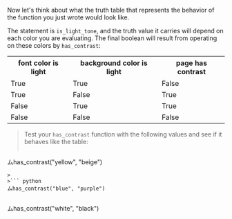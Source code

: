 Now let's think about what the truth table that represents the behavior of the function you just wrote would look like.
 
The statement is `is_light_tone`, and the truth value it carries will depend on each color you are evaluating. The final boolean will result from operating on these colors by `has_contrast`:

<table class="table table-striped table-bordered table-condensed text-center">
  <tr>
	<th class ="text-center" style="padding: 5px 8px">font color is light</th>
	<th class ="text-center" style="padding: 5px 8px">background color is light</th>
	<th class ="text-center" style="padding: 5px 8px">page has contrast</th>
  </tr>
  <tr>
	<td>True</td>
	<td>True</td>
	<td>False</td>
  </tr>
  <tr>
	<td>True</td>
	<td>False</td>
	<td>True</td>
  </tr>
  <tr>
	<td>False</td>
	<td>True</td>
	<td>True</td>
  </tr>
  <tr>
	<td>False</td>
	<td>False</td>
	<td>False</td>
  </tr>
</table>

> Test your `has_contrast` function with the following values ​​and see if it behaves like the table:
>
>``` python
ムhas_contrast("yellow", "beige")
```
>
>``` python
ムhas_contrast("blue", "purple")
```
>
>``` python
ムhas_contrast("white", "black")
```
